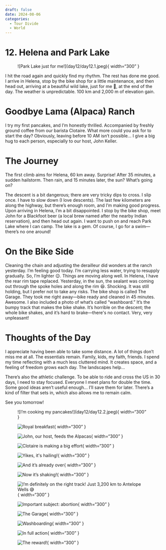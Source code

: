 ```yaml
---
draft: false 
date: 2024-08-06
categories:
  - Tour Divide
  - World
---
```


# 12. Helena and Park Lake

<figure markdown>
![Park Lake just for me!](day12/day12.1.jpeg){ width=“300” }
</figure>

I hit the road again and quickly find my rhythm. The rest has done me good. I arrive in Helena, stop by the bike shop for a little maintenance, and then head out, arriving at a beautiful wild lake, just for me 🤩, at the end of the day. The weather is unpredictable. 100 km and 2,000 m of elevation gain.

<!-- more -->

# Goodbye Lama (Alpaca) Ranch

I try my first pancakes, and I’m honestly thrilled. Accompanied by freshly ground coffee from our barista Clotaire. What more could you ask for to start the day? Obviously, leaving before 10 AM isn’t possible... I give a big hug to each person, especially to our host, John Keller.

# The Journey

The first climb aims for Helena, 60 km away. Surprise! After 35 minutes, a sudden hailstorm. Then rain, and 15 minutes later, the sun? What’s going on?

The descent is a bit dangerous; there are very tricky dips to cross. I slip once. I have to slow down (I love descents). The last few kilometers are along the highway, but there’s enough room, and I’m making good progress. Upon arriving in Helena, I’m a bit disappointed. I stop by the bike shop, meet John for a Blackfoot beer (a local brew named after the nearby Indian reservation), and then head out again. I want to push on and reach Park Lake where I can camp. The lake is a gem. Of course, I go for a swim—there’s no one around!

# On the Bike Side

Cleaning the chain and adjusting the derailleur did wonders at the ranch yesterday. I’m feeling good today. I’m carrying less water, trying to resupply gradually. So, I’m lighter 😉. Things are moving along well. In Helena, I have the rear rim tape replaced. Yesterday, in the sun, the sealant was coming out through the spoke holes and along the rim 😆. Shocking. It was still holding, but I prefer not to take any risks. The bike shop is called The Garage. They took me right away—bike ready and cleaned in 45 minutes. Awesome. I also included a photo of what’s called “washboard.” It’s the bumpy track that makes the bike shake. It’s horrible on the descent; the whole bike shakes, and it’s hard to brake—there's no contact. Very, very unpleasant!

# Thoughts of the Day

I appreciate having been able to take some distance. A lot of things don’t miss me at all. The essentials remain. Family, kids, my faith, friends. I spend my time reflecting with a much less cluttered mind. It creates space, and a feeling of freedom grows each day. The landscapes help...

There’s also the athletic challenge. To be able to ride and cross the US in 30 days, I need to stay focused. Everyone I meet plans for double the time. Some good ideas aren’t useful enough... I’ll save them for later. There’s a kind of filter that sets in, which also allows me to remain calm.

See you tomorrow!

<figure markdown>
![I’m cooking my pancakes!](day12/day12.2.jpeg){ width=“300” }

![Royal breakfast](day12/day12.3.jpeg){ width=“300” }

![John, our host, feeds the Alpacas](day12/day12.4.jpeg){ width=“300” }

![Clotaire is making a big effort](day12/day12.5.jpeg){ width=“300” }

![Yikes, it's hailing!](day12/day12.6.jpeg){ width=“300” }

![And it’s already over](day12/day12.7.jpeg){ width=“300” }

![Now it’s shaking!](day12/day12.8.jpeg){ width=“300” }

![I’m definitely on the right track! Just 3,200 km to Antelope Wells 😅](day12/day12.9.jpeg){ width=“300” }

![Important subject: abortion](day12/day12.10.jpeg){ width=“300” }

![The Garage](day12/day12.11.jpeg){ width=“300” }

![Washboarding](day12/day12.12.jpeg){ width=“300” }

![In full action](day12/day12.13.jpeg){ width=“300” }

![The reward!](day12/day12.14.jpeg){ width=“300” }

</figure>
